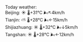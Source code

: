 Today weather:  
Beijing: ☀️   🌡️+31°C 🌬️↖4km/h  
Tianjin: ⛅️  🌡️+28°C 🌬️←15km/h  
Shijiazhuang: ☀️   🌡️+32°C 🌬️↓5km/h  
Tangshan: ☀️   🌡️+28°C 🌬️←12km/h  
